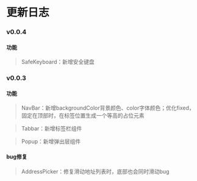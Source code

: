 # 更新日志

### v0.0.4

#### 功能
  > SafeKeyboard：新增安全键盘
  
### v0.0.3

#### 功能
  > NavBar：新增backgroundColor背景颜色、color字体颜色；优化fixed，固定在顶部时，在标签位置生成一个等高的占位元素
  
  > Tabbar：新增标签栏组件
  
  > Popup：新增弹出层组件
  
#### bug修复
  > AddressPicker：修复滑动地址列表时，底部也会同时滑动bug
